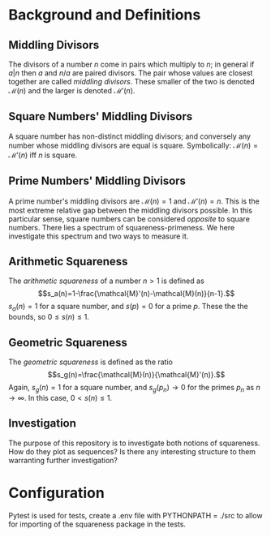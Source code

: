 # Background and Definitions
## Middling Divisors
The divisors of a number $n$ come in pairs which multiply to $n$; in general if $a|n$ then $a$ and $n/a$ are paired divisors. The pair whose values are closest together are called _middling divisors_. These smaller of the two is denoted $\mathcal{M}(n)$ and the larger is denoted $\mathcal{M}'(n)$.

## Square Numbers' Middling Divisors
A square number has non-distinct middling divisors; and conversely any number whose middling divisors are equal is square. Symbolically: $\mathcal{M}(n)=\mathcal{M}'(n)$ iff $n$ is square.

## Prime Numbers' Middling Divisors
A prime number's middling divisors are $\mathcal{M}(n)=1$ and $\mathcal{M}'(n)=n$. This is the most extreme relative gap between the middling divisors possible. In this particular sense, square numbers can be considered _opposite_ to square numbers. There lies a spectrum of squareness-primeness. We here investigate this spectrum and two ways to measure it.

## Arithmetic Squareness
The _arithmetic squareness_ of a number $n>1$ is defined as
$$s_a(n)=1-\frac{\mathcal{M}'(n)-\mathcal{M}(n)}{n-1}.$$
$s_a(n)=1$ for a square number, and $s(p)= 0$ for a prime $p$. These the the bounds, so $0\leq s(n)\leq 1$.

## Geometric Squareness
The _geometric squareness_ is defined as the ratio
$$s_g(n)=\frac{\mathcal{M}(n)}{\mathcal{M}'(n)}.$$
Again, $s_g(n)=1$ for a square number, and $s_g(p_n)\to 0$ for the primes $p_n$ as $n\to\infty$. In this case, $0<s(n)\leq 1$.

## Investigation
The purpose of this repository is to investigate both notions of squareness. How do they plot as sequences? Is there any interesting structure to them warranting further investigation?

# Configuration
Pytest is used for tests, create a .env file with PYTHONPATH = ./src to allow for importing of the
squareness package in the tests.
